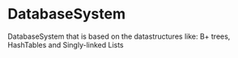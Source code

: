 # DatabaseSystem

DatabaseSystem that is based on the datastructures like: B+ trees, HashTables and Singly-linked Lists
